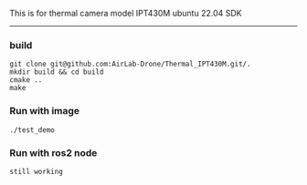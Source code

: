 
This is for thermal camera model IPT430M
ubuntu 22.04 SDK

----
### build
```
git clone git@github.com:AirLab-Drone/Thermal_IPT430M.git/.
mkdir build && cd build
cmake ..
make
```

### Run with image
```
./test_demo
```

### Run with ros2 node
```
still working
```